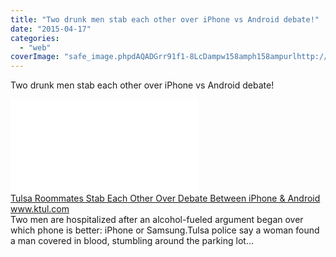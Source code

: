```yaml
---
title: "Two drunk men stab each other over iPhone vs Android debate!"
date: "2015-04-17"
categories: 
  - "web"
coverImage: "safe_image.phpdAQADGrr91f1-8LcDampw158amph158ampurlhttp://ktul.images.worldnow.com/images/7487271_G1.jpg"
---
```


Two drunk men stab each other over iPhone vs Android debate!  
  
[![](images/safe_image.php?d=AQADGrr91f1-8LcD&w=158&h=158&url=http%3A%2F%2Fktul.images.worldnow.com%2Fimages%2F7487271_G.jpg)](http://l.facebook.com/l.php?u=http%3A%2F%2Fwww.ktul.com%2Fstory%2F28827848%2Ftulsa-roommates-stab-each-other-over-debate-between-iphone-samsung%23.VTFPUe_9jWE.facebook&h=fAQEAdaxJ&s=1)  
[Tulsa Roommates Stab Each Other Over Debate Between iPhone & Android](http://l.facebook.com/l.php?u=http%3A%2F%2Fwww.ktul.com%2Fstory%2F28827848%2Ftulsa-roommates-stab-each-other-over-debate-between-iphone-samsung%23.VTFPUe_9jWE.facebook&h=ZAQH3JqQd&s=1)  
www.ktul.com  
Two men are hospitalized after an alcohol-fueled argument began over which phone is better: iPhone or Samsung.Tulsa police say a woman found a man covered in blood, stumbling around the parking lot...
